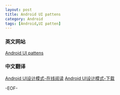 ```yaml
---
layout: post
title: Android UI pattens
category: Android
tags: [Android,UI patten]
---
```


### 英文网站

[Android UI pattens](http://unitid.nl/androidpatterns/)

### 中文翻译

[Android UI设计模式-在线阅读](http://view.samurajdata.se/psview.php?id=2ecc5fb0&page=1&all=1)
[Android UI设计模式-下载](https://github.com/hellosure/hellosure.github.com/blob/master/_attach/android-ui-pattens.pdf?raw=true)      

-EOF-

